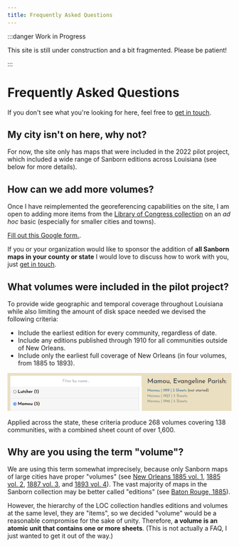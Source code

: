 ```yaml
---
title: Frequently Asked Questions
---
```


:::danger Work in Progress

This site is still under construction and a bit fragmented. Please be patient!

:::


# Frequently Asked Questions

If you don't see what you're looking for here, feel free to [get in touch](/contact).

## My city isn't on here, why not?

For now, the site only has maps that were included in the 2022 pilot project, which included a wide range of Sanborn editions across Louisiana (see below for more details).

## How can we add more volumes?

Once I have reimplemented the georeferencing capabilities on the site, I am open to adding more items from the [Library of Congress collection](https://loc.gov/collections/sanborn-maps) on an *ad hoc* basic (especially for smaller cities and towns).

[Fill out this Google form.](https://docs.google.com/forms/d/e/1FAIpQLSeF6iQibKEsjIv4fiYIW4vVVxyimLL8sDLX4BLU7HSWsRBOFQ/viewform?usp=sf_link).

If you or your organization would like to sponsor the addition of **all Sanborn maps in your county or state** I would love to discuss how to work with you, just [get in touch](/contact).

## What volumes were included in the pilot project?

To provide wide geographic and temporal coverage throughout Louisiana while also limiting the amount of disk space needed we devised the following criteria:

- Include the earliest edition for every community, regardless of date.
- Include any editions published through 1910 for all communities outside of New Orleans.
- Include only the earliest full coverage of New Orleans (in four volumes, from 1885 to 1893).

![Mamou: 1919 available (earliest edition), 1927 and 1946 unavailable (published after 1910)](../../static/img/volumes-grayed-out.png)

Applied across the state, these criteria produce 268 volumes covering 138 communities, with a combined sheet count of over 1,600.

## Why are you using the term "volume"?

We are using this term somewhat imprecisely, because only Sanborn maps of large cities have proper "volumes" (see [New Orleans 1885 vol. 1](https://www.loc.gov/item/sanborn03376_001/), [1885 vol. 2](https://www.loc.gov/item/sanborn03376_002/), [1887 vol. 3](https://www.loc.gov/item/sanborn03376_003/), and [1893 vol. 4](https://www.loc.gov/item/sanborn03376_004/)). The vast majority of maps in the Sanborn collection may be better called "editions" (see [Baton Rouge, 1885](https://www.loc.gov/item/sanborn03275_001/)).

However, the hierarchy of the LOC collection handles editions and volumes at the same level, they are "items", so we decided "volume" would be a reasonable compromise for the sake of unity. Therefore, **a volume is an atomic unit that contains one or more sheets**. (This is not actually a FAQ, I just wanted to get it out of the way.)
